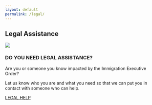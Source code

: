 ```yaml
---
layout: default
permalink: /legal/
---
```


<div class="container-fluid">
  <div class="row">
    <div class="col-xs-9 col-xs-offset-1"><h2>Legal Assistance</h2></div>
  </div>
  <div class="row">
    <div class="col-xs-1 col-xs-offset-3"><img class="centered" src="{{ site.baseurl }}/images/Icon-Legal.png" /></div>
    <div class="col-xs-5">
      <h3>DO YOU NEED LEGAL ASSISTANCE?</h3>
      <p>
        Are you or someone you know impacted by the Immigration Executive Order?
      </p>
      <p>
        Let us know who you are and what you need so that we can put you in contact with someone who can help.
      </p>
    </div>
  </div>
  <div class="row" style="padding-bottom: 50px">
    <!-- this is a lame hack -->
    <div class="col-xs-3 col-xs-offset-4">
      <a class="btn btn-primary btn-block" href="mailto:legalquestion@dullesjustice.org">LEGAL HELP</a>
    </div>
  </div>
</div>

